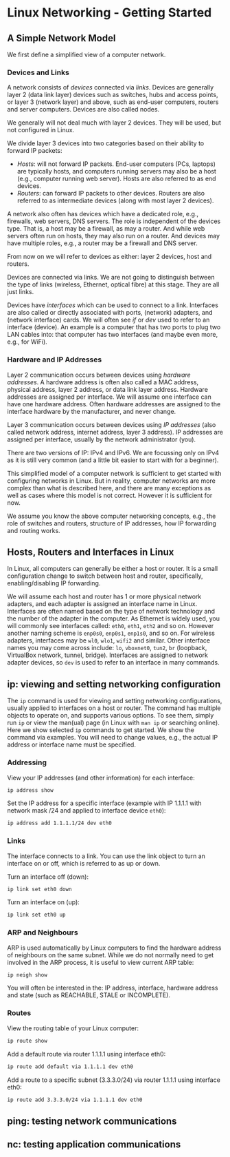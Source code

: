 # Linux Networking - Getting Started

## A Simple Network Model

We first define a simplified view of a computer network.

### Devices and Links

A network consists of *devices* connected via *links*. Devices are generally layer 2 (data link layer) devices such as switches, hubs and access points, or layer 3 (network layer) and above, such as end-user computers, routers and server computers. Devices are also called nodes. 

We generally will not deal much with layer 2 devices. They will be used, but not configured in Linux.

We divide layer 3 devices into two categories based on their ability to forward IP packets:

- *Hosts*: will not forward IP packets. End-user computers (PCs, laptops) are typically hosts, and computers running servers may also be a host (e.g., computer running web server). Hosts are also referred to as end devices.
- *Routers*: can forward IP packets to other devices. Routers are also referred to as intermediate devices (along with most layer 2 devices).

A network also often has devices which have a dedicated role, e.g., firewalls, web servers, DNS servers. The role is independent of the devices type. That is, a host may be a firewall, as may a router. And while web servers often run on hosts, they may also run on a router. And devices may have multiple roles, e.g., a router may be a firewall and DNS server.

From now on we will refer to devices as either: layer 2 devices, host and routers. 

Devices are connected via links. We are not going to distinguish between the type of links (wireless, Ethernet, optical fibre) at this stage. They are all just links.

Devices have *interfaces* which can be used to connect to a link. Interfaces are also called or directly associated with ports, (network) adapters, and (network interface) cards. We will often see *if* or *dev* used to refer to an interface (device). An example is a computer that has two ports to plug two LAN cables into: that computer has two interfaces (and maybe even more, e.g., for WiFi).

### Hardware and IP Addresses

Layer 2 communication occurs between devices using *hardware addresses*. A hardware address is often also called a MAC address, physical address, layer 2 address, or data link layer address. Hardware addresses are assigned per interface. We will assume one interface can have one hardware address. Often hardware addresses are assigned to the interface hardware by the manufacturer, and never change.

Layer 3 communication occurs between devices using *IP addresses* (also called network address, internet address, layer 3 address). IP addresses are assigned per interface, usually by the network administrator (you). 

There are two versions of IP: IPv4 and IPv6. We are focussing only on IPv4 as it is still very common (and a little bit easier to start with for a beginner). 

This simplified model of a computer network is sufficient to get started with configuring networks in Linux. But in reality, computer networks are more complex than what is described here, and there are many exceptions as well as  cases where this model is not correct. However it is sufficient for now. 

We assume you know the above computer networking concepts, e.g., the role of switches and routers, structure of IP addresses, how IP forwarding and routing works. 

## Hosts, Routers and Interfaces in Linux

In Linux, all computers can generally be either a host or router. It is a small configuration change to switch between host and router, specifically, enabling/disabling IP forwarding. 

We will assume each host and router has 1 or more physical network adapters, and each adapter is assigned an interface name in Linux. Interfaces are often named based on the type of network technology and the number of the adapter in the computer. As Ethernet is widely used, you will commonly see interfaces called: ``eth0``, ``eth1``, ``eth2`` and so on. However another naming scheme is ``enp0s0``, ``enp0s1``, ``enp1s0``, and so on. For wireless adapters, interfaces may be ``wl0``, ``wlo1``, ``wifi2`` and similar. Other interface names you may come across include: ``lo``, ``vboxnet0``, ``tun2``, ``br`` (loopback, VirtualBox network, tunnel, bridge). Interfaces are assigned to network adapter devices, so ``dev`` is used to refer to an interface in many commands.

## ip: viewing and setting networking configuration

The ``ip`` command is used for viewing and setting networking configurations, usually applied to interfaces on a host or router. The command has multiple objects to operate on, and supports various options. To see them, simply run ``ip`` or view the man(ual) page (in Linux with ``man ip`` or searching online). Here we show selected ``ip`` commands to get started. We show the command via examples. You will need to change values, e.g., the actual IP address or interface name must be specified.

### Addressing

View your IP addresses (and other information) for each interface:

```bash
ip address show
```

Set the IP address for a specific interface (example with IP 1.1.1.1 with network mask /24 and applied to interface device ``eth0``):

```bash
ip address add 1.1.1.1/24 dev eth0
```

### Links

The interface connects to a link. You can use the link object to turn an interface on or off, which is referred to as up or down.

Turn an interface off (down):

```bash
ip link set eth0 down
```

Turn an interface on (up):

```bash
ip link set eth0 up
```

### ARP and Neighbours

ARP is used automatically by Linux computers to find the hardware address of neighbours on the same subnet. While we do not normally need to get involved in the ARP process, it is useful to view current ARP table:

```bash
ip neigh show
```

You will often be interested in the: IP address, interface, hardware address and state (such as REACHABLE, STALE or INCOMPLETE).

### Routes

View the routing table of your Linux computer:

```bash
ip route show
```

Add a default route via router 1.1.1.1 using interface eth0:

```bash
ip route add default via 1.1.1.1 dev eth0
```

Add a route to a specific subnet (3.3.3.0/24) via router 1.1.1.1 using interface eth0:

```bash
ip route add 3.3.3.0/24 via 1.1.1.1 dev eth0
``` 


## ping: testing network communications

## nc: testing application communications








